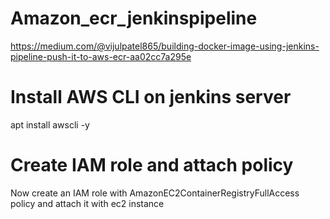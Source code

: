 # Amazon_ecr_jenkinspipeline

https://medium.com/@vijulpatel865/building-docker-image-using-jenkins-pipeline-push-it-to-aws-ecr-aa02cc7a295e


# Install AWS CLI on jenkins server
apt install awscli -y

# Create IAM role and attach policy 

Now create an IAM role with AmazonEC2ContainerRegistryFullAccess policy and attach it with ec2 instance

